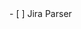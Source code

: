 <!-- +harcon -->- [ ] Jira Parser
<!--
created:2021-02-03T19:18:34.939Z
-->
<!--[ {{sourceLink}} ]-->